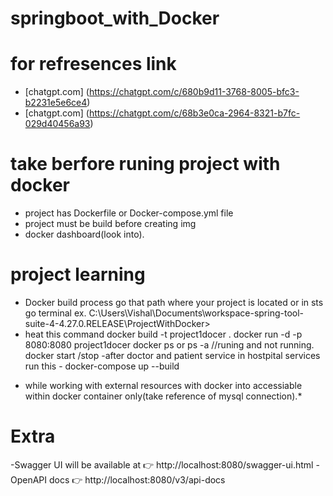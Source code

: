 # springboot_with_Docker

# for refresences link
 - [chatgpt.com] (https://chatgpt.com/c/680b9d11-3768-8005-bfc3-b2231e5e6ce4)
 - [chatgpt.com] (https://chatgpt.com/c/68b3e0ca-2964-8321-b7fc-029d40456a93)

 # take berfore runing project with docker
   - project has Dockerfile or Docker-compose.yml file
   - project must be build before creating img
   - docker dashboard(look into).

# project learning
  - Docker build process go that path where your project is located or in sts go terminal 
       ex. C:\Users\Vishal\Documents\workspace-spring-tool-suite-4-4.27.0.RELEASE\ProjectWithDocker>
  - heat this command
        docker build -t  project1docer .
        docker run -d -p 8080:8080  project1docer 
        docker ps  or ps -a //runing and not running.
        docker start /stop 
  -after doctor and patient service in hostpital services 
       run this
           - docker-compose up --build
 * while working with external resources with docker into accessiable within docker container only(take reference of mysql connection).*

# Extra
-Swagger UI will be available at 👉 http://localhost:8080/swagger-ui.html
-OpenAPI docs 👉 http://localhost:8080/v3/api-docs

